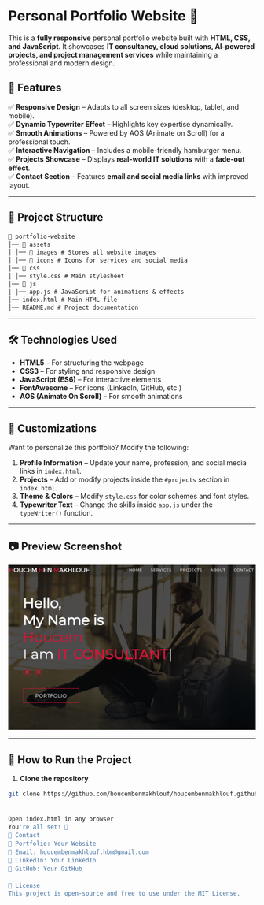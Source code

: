 # **Personal Portfolio Website** 🚀

This is a **fully responsive** personal portfolio website built with **HTML, CSS, and JavaScript**. It showcases **IT consultancy, cloud solutions, AI-powered projects, and project management services** while maintaining a professional and modern design.

## **🔹 Features**

✅ **Responsive Design** – Adapts to all screen sizes (desktop, tablet, and mobile).  
✅ **Dynamic Typewriter Effect** – Highlights key expertise dynamically.  
✅ **Smooth Animations** – Powered by AOS (Animate on Scroll) for a professional touch.  
✅ **Interactive Navigation** – Includes a mobile-friendly hamburger menu.  
✅ **Projects Showcase** – Displays **real-world IT solutions** with a **fade-out effect**.  
✅ **Contact Section** – Features **email and social media links** with improved layout.

---

## **📂 Project Structure**
```plaintext
📁 portfolio-website
│── 📁 assets
│ │── 📁 images # Stores all website images
│ │── 📁 icons # Icons for services and social media
│── 📁 css
│ │── style.css # Main stylesheet
│── 📁 js
│ │── app.js # JavaScript for animations & effects
│── index.html # Main HTML file
│── README.md # Project documentation
```
---

## **🛠️ Technologies Used**

- **HTML5** – For structuring the webpage
- **CSS3** – For styling and responsive design
- **JavaScript (ES6)** – For interactive elements
- **FontAwesome** – For icons (LinkedIn, GitHub, etc.)
- **AOS (Animate On Scroll)** – For smooth animations

---

## **🎨 Customizations**

Want to personalize this portfolio? Modify the following:

1. **Profile Information** – Update your name, profession, and social media links in `index.html`.
2. **Projects** – Add or modify projects inside the `#projects` section in `index.html`.
3. **Theme & Colors** – Modify `style.css` for color schemes and font styles.
4. **Typewriter Text** – Change the skills inside `app.js` under the `typeWriter()` function.

---

## **📷 Preview Screenshot**

![Portfolio Preview](assets/website_screenshot.png)

---

## **🚀 How to Run the Project**

1. **Clone the repository**

```bash
git clone https://github.com/houcembenmakhlouf/houcembenmakhlouf.github.io.git


Open index.html in any browser
You're all set! 🎉
📩 Contact
💼 Portfolio: Your Website
📧 Email: houcembenmakhlouf.hbm@gmail.com
🔗 LinkedIn: Your LinkedIn
🐙 GitHub: Your GitHub

📜 License
This project is open-source and free to use under the MIT License.
```
